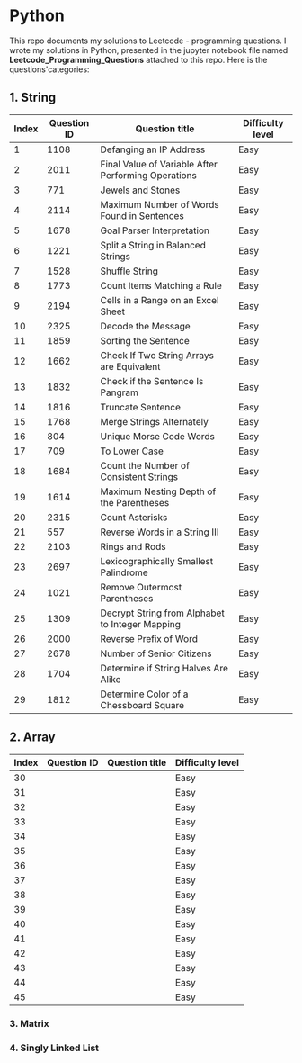 # Python 

This repo documents my solutions to Leetcode - programming questions. I wrote my solutions in Python, presented in the jupyter notebook file named **Leetcode_Programming_Questions** attached to this repo. Here is the questions'categories:


## 1. String 


|**Index**|**Question ID** | **Question title**|  **Difficulty level**|
| -- | --|  -- | -- |
|1 | 1108 | Defanging an IP Address | Easy |
|2 | 2011 | Final Value of Variable After Performing Operations| Easy |
|3 | 771| Jewels and Stones  | Easy |
|4 | 2114| Maximum Number of Words Found in Sentences  | Easy |
|5 |1678 |  Goal Parser Interpretation | Easy |
|6| 1221|   Split a String in Balanced Strings |  Easy|
|7 |1528 |   Shuffle String | Easy |
|8 |1773 | Count Items Matching a Rule  | Easy |
|9 |2194 |  Cells in a Range on an Excel Sheet | Easy |
|10 |2325 |  Decode the Message | Easy |
|11 |1859 | Sorting the Sentence  | Easy |
|12 |1662 | Check If Two String Arrays are Equivalent  | Easy |
|13 |1832 | Check if the Sentence Is Pangram  | Easy |
|14 |1816 |  Truncate Sentence | Easy |
|15 | 1768| Merge Strings Alternately  | Easy |
|16 |804 | Unique Morse Code Words  | Easy |
|17 | 709| To Lower Case  | Easy |
|18 |1684 | Count the Number of Consistent Strings  | Easy |
|19 |1614 |  Maximum Nesting Depth of the Parentheses | Easy |
|20 |2315 |   Count Asterisks| Easy |
|21 |557 |  Reverse Words in a String III | Easy|
|22 |2103 | Rings and Rods  | Easy|
|23 |2697 | Lexicographically Smallest Palindrome  |Easy |
|24| 1021|  Remove Outermost Parentheses |Easy |
|25| 1309| Decrypt String from Alphabet to Integer Mapping   |Easy |
|26| 2000| Reverse Prefix of Word  |Easy |
|27| 2678|  Number of Senior Citizens |Easy |
|28|1704 | Determine if String Halves Are Alike  |Easy |
|29| 1812|  Determine Color of a Chessboard Square |Easy |


## 2. Array

|**Index**|**Question ID** | **Question title**|  **Difficulty level**|
| -- | --|  -- | -- |
|30| |   |Easy |
|31| |   |Easy |
|32| |   |Easy |
|33| |   |Easy |
|34| |   |Easy |
|35| |   |Easy |
|36| |   |Easy |
|37| |   |Easy |
|38| |   |Easy |
|39| |   |Easy |
|40| |   |Easy |
|41| |   |Easy |
|42| |   |Easy |
|43| |   |Easy |
|44| |   |Easy |
|45| |   |Easy |

### 3. Matrix

### 4. Singly Linked List 
